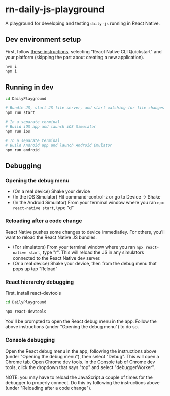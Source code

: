 # rn-daily-js-playground

A playground for developing and testing `daily-js` running in React Native.

## Dev environment setup

First, follow [these instructions](https://reactnative.dev/docs/environment-setup), selecting "React Native CLI Quickstart" and your platform (skipping the part about creating a new application).

```bash
nvm i
npm i
```

## Running in dev

```bash
cd DailyPlayground

# Bundle JS, start JS file server, and start watching for file changes in order to re-bundle
npm run start

# In a separate terminal
# Build iOS app and launch iOS Simulator
npm run ios

# In a separate terminal
# Build Android app and launch Android Emulator
npm run android
```

## Debugging

### Opening the debug menu

- (On a real device) Shake your device
- (In the iOS Simulator) Hit command-control-z or go to Device -> Shake
- (In the Android Simulator) From your terminal window where you ran `npx react-native start`, type "d"

### Reloading after a code change

React Native pushes some changes to device immediatley. For others, you'll want to reload the React Native JS bundles.

- (For simulators) From your terminal window where you ran `npx react-native start`, type "r". This will reload the JS in any simulators connected to the React Native dev server.
- (Or a real device) Shake your device, then from the debug menu that pops up tap "Reload"

### React hierarchy debugging

First, install react-devtools

```bash
cd DailyPlayground

npx react-devtools
```

You'll be prompted to open the React debug menu in the app. Follow the above instructions (under "Opening the debug menu") to do so.

### Console debugging

Open the React debug menu in the app, following the instructions above (under "Opening the debug menu"), then select "Debug". This will open a Chrome tab. Open Chrome dev tools. In the Console tab of Chrome dev tools, click the dropdown that says "top" and select "debuggerWorker".

NOTE: you may have to reload the JavaScript a couple of times for the debugger to properly connect. Do this by following the instructions above (under "Reloading after a code change").
